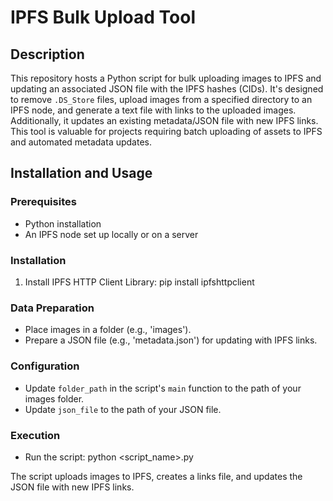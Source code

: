 # IPFS Bulk Upload Tool

## Description
This repository hosts a Python script for bulk uploading images to IPFS and updating an associated JSON file with the IPFS hashes (CIDs). It's designed to remove `.DS_Store` files, upload images from a specified directory to an IPFS node, and generate a text file with links to the uploaded images. Additionally, it updates an existing metadata/JSON file with new IPFS links. This tool is valuable for projects requiring batch uploading of assets to IPFS and automated metadata updates.

## Installation and Usage

### Prerequisites
- Python installation
- An IPFS node set up locally or on a server

### Installation
1. Install IPFS HTTP Client Library: pip install ipfshttpclient

### Data Preparation
- Place images in a folder (e.g., 'images').
- Prepare a JSON file (e.g., 'metadata.json') for updating with IPFS links.

### Configuration
- Update `folder_path` in the script's `main` function to the path of your images folder.
- Update `json_file` to the path of your JSON file.

### Execution
- Run the script: python <script_name>.py

The script uploads images to IPFS, creates a links file, and updates the JSON file with new IPFS links.

